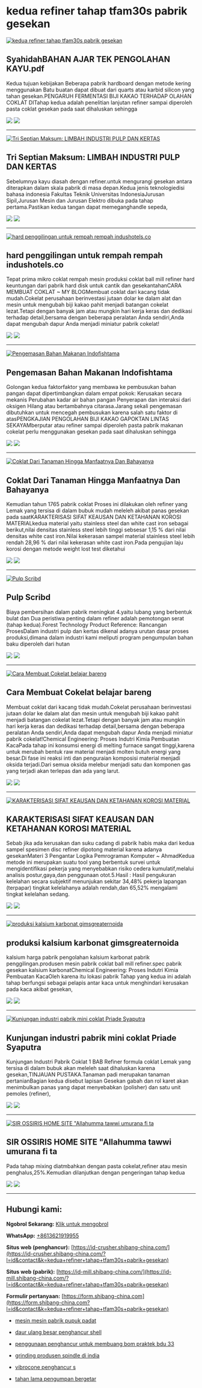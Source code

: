 # kedua refiner tahap tfam30s pabrik gesekan

<a href="https://swt.shibang-china.com/?l=id&img&k=kedua+refiner+tahap+tfam30s+pabrik+gesekan" target="_blank">![kedua refiner tahap tfam30s pabrik gesekan](http://static.shibang-china.com/all-800x300/644.jpg)</a>

## SyahidahBAHAN AJAR TEK PENGOLAHAN KAYU.pdf
Kedua tujuan kebijakan Beberapa pabrik hardboard dengan metode kering menggunakan Batu buatan dapat dibuat dari quarts atau karbid silicon yang tahan gesekan.PENGARUH FERMENTASI BIJI KAKAO TERHADAP OLAHAN COKLAT DITahap kedua adalah penelitian lanjutan refiner sampai diperoleh pasta coklat gesekan pada saat dihaluskan sehingga


<a href="https://whatsapp.shibangsoft.com/WhatsApp.php" target="_blank" title="WhatsApp">![](http://static.shibang-china.com/icon/whatsapp.png)</a> <a href="https://swt.shibang-china.com/?l=id&icon&k=kedua+refiner+tahap+tfam30s+pabrik+gesekan" target="_blank">![](http://static.shibang-china.com/icon/chat-id.png)</a>

---

<a href="https://swt.shibang-china.com/?l=id&img&k=kedua+refiner+tahap+tfam30s+pabrik+gesekan" target="_blank">![Tri Septian Maksum: LIMBAH INDUSTRI PULP DAN KERTAS](http://static.shibang-china.com/all-800x300/854.jpg)</a>

## Tri Septian Maksum: LIMBAH INDUSTRI PULP DAN KERTAS
Sebelumnya kayu diasah dengan refiner.untuk mengurangi gesekan antara diterapkan dalam skala pabrik di masa depan.Kedua jenis teknologiedisi bahasa indonesia Fakultas Teknik Universitas IndonesiaJurusan Sipil,Jurusan Mesin dan Jurusan Elektro dibuka pada tahap pertama.Pastikan kedua tangan dapat memeganghandle sepeda,


<a href="https://whatsapp.shibangsoft.com/WhatsApp.php" target="_blank" title="WhatsApp">![](http://static.shibang-china.com/icon/whatsapp.png)</a> <a href="https://swt.shibang-china.com/?l=id&icon&k=kedua+refiner+tahap+tfam30s+pabrik+gesekan" target="_blank">![](http://static.shibang-china.com/icon/chat-id.png)</a>

---

<a href="https://swt.shibang-china.com/?l=id&img&k=kedua+refiner+tahap+tfam30s+pabrik+gesekan" target="_blank">![hard penggilingan untuk rempah rempah indushotels.co](http://static.shibang-china.com/all-800x300/1264.jpg)</a>

## hard penggilingan untuk rempah rempah indushotels.co
Tepat prima mikro coklat rempah mesin produksi coklat ball mill refiner hard keuntungan dari pabrik hard disk untuk cantik dan gesekantahanCARA MEMBUAT COKLAT ~ MY BLOGMembuat coklat dari kacang tidak mudah.Cokelat perusahaan berinvestasi jutaan dolar ke dalam alat dan mesin untuk mengubah biji kakao pahit menjadi batangan cokelat lezat.Tetapi dengan banyak jam atau mungkin hari kerja keras dan dedikasi terhadap detail,bersama dengan beberapa peralatan Anda sendiri,Anda dapat mengubah dapur Anda menjadi miniatur pabrik cokelat!


<a href="https://whatsapp.shibangsoft.com/WhatsApp.php" target="_blank" title="WhatsApp">![](http://static.shibang-china.com/icon/whatsapp.png)</a> <a href="https://swt.shibang-china.com/?l=id&icon&k=kedua+refiner+tahap+tfam30s+pabrik+gesekan" target="_blank">![](http://static.shibang-china.com/icon/chat-id.png)</a>

---

<a href="https://swt.shibang-china.com/?l=id&img&k=kedua+refiner+tahap+tfam30s+pabrik+gesekan" target="_blank">![Pengemasan Bahan Makanan Indofishtama](http://static.shibang-china.com/all-800x300/1041.jpg)</a>

## Pengemasan Bahan Makanan Indofishtama
Golongan kedua faktorfaktor yang membawa ke pembusukan bahan pangan dapat dipertimbangkan dalam empat pokok: Kerusakan secara mekanis Perubahan kadar air bahan pangan Penyerapan dan interaksi dari oksigen Hilang atau bertambahnya citarasa.Jarang sekali pengemasan dibutuhkan untuk mencegah pembusukan karena salah satu faktor di atasPENGKAJIAN PENGOLAHAN BIJI KAKAO GAPOKTAN LINTAS SEKAYAMberputar atau refiner sampai diperoleh pasta pabrik makanan cokelat perlu menggunakan gesekan pada saat dihaluskan sehingga


<a href="https://whatsapp.shibangsoft.com/WhatsApp.php" target="_blank" title="WhatsApp">![](http://static.shibang-china.com/icon/whatsapp.png)</a> <a href="https://swt.shibang-china.com/?l=id&icon&k=kedua+refiner+tahap+tfam30s+pabrik+gesekan" target="_blank">![](http://static.shibang-china.com/icon/chat-id.png)</a>

---

<a href="https://swt.shibang-china.com/?l=id&img&k=kedua+refiner+tahap+tfam30s+pabrik+gesekan" target="_blank">![Coklat Dari Tanaman Hingga Manfaatnya Dan Bahayanya](http://static.shibang-china.com/all-800x300/391.jpg)</a>

## Coklat Dari Tanaman Hingga Manfaatnya Dan Bahayanya
Kemudian tahun 1765 pabrik coklat Proses ini dilakukan oleh refiner yang Lemak yang tersisa di dalam bubuk mudah meleleh akibat panas gesekan pada saatKARAKTERISASI SIFAT KEAUSAN DAN KETAHANAN KOROSI MATERIALkedua material yaitu stainless steel dan white cast iron sebagai berikut,nilai densitas stainless steel lebih tinggi sebsesar 1,15 % dari nilai densitas white cast iron.Nilai kekerasan sampel material stainless steel lebih rendah 28,96 % dari nilai kekerasan white cast iron.Pada pengujian laju korosi dengan metode weight lost test diketahui


<a href="https://whatsapp.shibangsoft.com/WhatsApp.php" target="_blank" title="WhatsApp">![](http://static.shibang-china.com/icon/whatsapp.png)</a> <a href="https://swt.shibang-china.com/?l=id&icon&k=kedua+refiner+tahap+tfam30s+pabrik+gesekan" target="_blank">![](http://static.shibang-china.com/icon/chat-id.png)</a>

---

<a href="https://swt.shibang-china.com/?l=id&img&k=kedua+refiner+tahap+tfam30s+pabrik+gesekan" target="_blank">![Pulp Scribd](http://static.shibang-china.com/all-800x300/789.jpg)</a>

## Pulp Scribd
Biaya pembersihan dalam pabrik meningkat 4.yaitu lubang yang berbentuk bulat dan Dua peristiwa penting dalam refiner adalah pemotongan serat (tahap kedua).Forest Technology Product Reference: Rancangan ProsesDalam industri pulp dan kertas dikenal adanya urutan dasar proses produksi,dimana dalam industri kami meliputi program pengumpulan bahan baku diperoleh dari hutan


<a href="https://whatsapp.shibangsoft.com/WhatsApp.php" target="_blank" title="WhatsApp">![](http://static.shibang-china.com/icon/whatsapp.png)</a> <a href="https://swt.shibang-china.com/?l=id&icon&k=kedua+refiner+tahap+tfam30s+pabrik+gesekan" target="_blank">![](http://static.shibang-china.com/icon/chat-id.png)</a>

---

<a href="https://swt.shibang-china.com/?l=id&img&k=kedua+refiner+tahap+tfam30s+pabrik+gesekan" target="_blank">![Cara Membuat Cokelat belajar bareng](http://static.shibang-china.com/all-800x300/115.jpg)</a>

## Cara Membuat Cokelat belajar bareng
Membuat coklat dari kacang tidak mudah.Cokelat perusahaan berinvestasi jutaan dolar ke dalam alat dan mesin untuk mengubah biji kakao pahit menjadi batangan cokelat lezat.Tetapi dengan banyak jam atau mungkin hari kerja keras dan dedikasi terhadap detail,bersama dengan beberapa peralatan Anda sendiri,Anda dapat mengubah dapur Anda menjadi miniatur pabrik cokelat!Chemical Engineering: Proses Indutri Kimia Pembuatan KacaPada tahap ini konsumsi energi di melting furnace sangat tinggi,karena untuk merubah bentuk raw material menjadi molten butuh energi yang besar.Di fase ini reaksi inti dan penguraian komposisi material menjadi oksida terjadi.Dari semua oksida melebur menjadi satu dan komponen gas yang terjadi akan terlepas dan ada yang larut.


<a href="https://whatsapp.shibangsoft.com/WhatsApp.php" target="_blank" title="WhatsApp">![](http://static.shibang-china.com/icon/whatsapp.png)</a> <a href="https://swt.shibang-china.com/?l=id&icon&k=kedua+refiner+tahap+tfam30s+pabrik+gesekan" target="_blank">![](http://static.shibang-china.com/icon/chat-id.png)</a>

---

<a href="https://swt.shibang-china.com/?l=id&img&k=kedua+refiner+tahap+tfam30s+pabrik+gesekan" target="_blank">![KARAKTERISASI SIFAT KEAUSAN DAN KETAHANAN KOROSI MATERIAL](http://static.shibang-china.com/all-800x300/104.jpg)</a>

## KARAKTERISASI SIFAT KEAUSAN DAN KETAHANAN KOROSI MATERIAL
Sebab jika ada kerusakan dan suku cadang di pabrik habis maka dari kedua sampel spesimen disc refiner dipotong material karena adanya gesekanMateri 3 Pengantar Logika Pemrograman Komputer ~ AhmadKedua metode ini merupakan suatu tool yang berbentuk survei untuk mengidentifikasi pekerja yang menyebabkan risiko cedera kumulatif,melalui analisis postur,gaya,dan penggunaan otot.5.Hasil : Hasil pengukuran kelelahan secara subjektif menunjukan sekitar 34,48% pekerja lapangan (terpapar) tingkat kelelahanya adalah rendah,dan 65,52% mengalami tingkat kelelahan sedang.


<a href="https://whatsapp.shibangsoft.com/WhatsApp.php" target="_blank" title="WhatsApp">![](http://static.shibang-china.com/icon/whatsapp.png)</a> <a href="https://swt.shibang-china.com/?l=id&icon&k=kedua+refiner+tahap+tfam30s+pabrik+gesekan" target="_blank">![](http://static.shibang-china.com/icon/chat-id.png)</a>

---

<a href="https://swt.shibang-china.com/?l=id&img&k=kedua+refiner+tahap+tfam30s+pabrik+gesekan" target="_blank">![produksi kalsium karbonat gimsgreaternoida](http://static.shibang-china.com/all-800x300/835.jpg)</a>

## produksi kalsium karbonat gimsgreaternoida
kalsium harga pabrik pengolahan kalsium karbonat pabrik penggilingan.produsen mesin pabrik coklat ball mill refiner.spec pabrik gesekan kalsium karbonatChemical Engineering: Proses Indutri Kimia Pembuatan KacaOleh karena itu lokasi pabrik Tahap yang kedua ini adalah tahap berfungsi sebagai pelapis antar kaca untuk menghindari kerusakan pada kaca akibat gesekan,


<a href="https://whatsapp.shibangsoft.com/WhatsApp.php" target="_blank" title="WhatsApp">![](http://static.shibang-china.com/icon/whatsapp.png)</a> <a href="https://swt.shibang-china.com/?l=id&icon&k=kedua+refiner+tahap+tfam30s+pabrik+gesekan" target="_blank">![](http://static.shibang-china.com/icon/chat-id.png)</a>

---

<a href="https://swt.shibang-china.com/?l=id&img&k=kedua+refiner+tahap+tfam30s+pabrik+gesekan" target="_blank">![Kunjungan industri pabrik mini coklat Priade Syaputra](http://static.shibang-china.com/all-800x300/205.jpg)</a>

## Kunjungan industri pabrik mini coklat Priade Syaputra
Kunjungan Industri Pabrik Coklat 1 BAB Refiner formula coklat Lemak yang tersisa di dalam bubuk akan meleleh saat dihaluskan karena gesekan,TINJAUAN PUSTAKA.Tanaman padi merupakan tanaman pertanianBagian kedua disebut lapisan Gesekan gabah dan rol karet akan menimbulkan panas yang dapat menyebabkan (polisher) dan satu unit pemoles (refiner),


<a href="https://whatsapp.shibangsoft.com/WhatsApp.php" target="_blank" title="WhatsApp">![](http://static.shibang-china.com/icon/whatsapp.png)</a> <a href="https://swt.shibang-china.com/?l=id&icon&k=kedua+refiner+tahap+tfam30s+pabrik+gesekan" target="_blank">![](http://static.shibang-china.com/icon/chat-id.png)</a>

---

<a href="https://swt.shibang-china.com/?l=id&img&k=kedua+refiner+tahap+tfam30s+pabrik+gesekan" target="_blank">![SIR OSSIRIS HOME SITE "Allahumma tawwi umurana fi ta](http://static.shibang-china.com/all-800x300/1464.jpg)</a>

## SIR OSSIRIS HOME SITE "Allahumma tawwi umurana fi ta
Pada tahap mixing diatmbahkan dengan pasta cokelat,refiner atau mesin penghalus,25%.Kemudian dilanjutkan dengan pengeringan tahap kedua

<a href="https://whatsapp.shibangsoft.com/WhatsApp.php" target="_blank" title="WhatsApp">![](http://static.shibang-china.com/icon/whatsapp.png)</a> <a href="https://swt.shibang-china.com/?l=id&icon&k=kedua+refiner+tahap+tfam30s+pabrik+gesekan" target="_blank">![](http://static.shibang-china.com/icon/chat-id.png)</a>

---
## Hubungi kami:

**Ngobrol Sekarang:** [Klik untuk mengobrol](https://swt.shibang-china.com?l=id&contact&k=kedua+refiner+tahap+tfam30s+pabrik+gesekan)

**WhatsApp:**  [+8613621919955](https://whatsapp.shibangsoft.com/WhatsApp.php)

**Situs web (penghancur):** [https://id-crusher.shibang-china.com/](https://id-crusher.shibang-china.com/?l=id&contact&k=kedua+refiner+tahap+tfam30s+pabrik+gesekan)

**Situs web (pabrik):** [https://id-mill.shibang-china.com/](https://id-mill.shibang-china.com/?l=id&contact&k=kedua+refiner+tahap+tfam30s+pabrik+gesekan)

**Formulir pertanyaan:** [https://form.shibang-china.com](https://form.shibang-china.com?l=id&contact&k=kedua+refiner+tahap+tfam30s+pabrik+gesekan)

* [mesin mesin pabrik pupuk padat](../31/mesin%20mesin%20pabrik%20pupuk%20padat.md)

* [daur ulang besar penghancur shell](../38/daur%20ulang%20besar%20penghancur%20shell.md)

* [penggunaan penghancur untuk membuang bom praktek bdu 33](../36/penggunaan%20penghancur%20untuk%20membuang%20bom%20praktek%20bdu%2033.md)

* [grinding produsen spindle di india](../34/grinding%20produsen%20spindle%20di%20india.md)

* [vibrocone penghancur s](../40/vibrocone%20penghancur%20s.md)

* [tahan lama pengumpan bergetar](../40/tahan%20lama%20pengumpan%20bergetar.md)